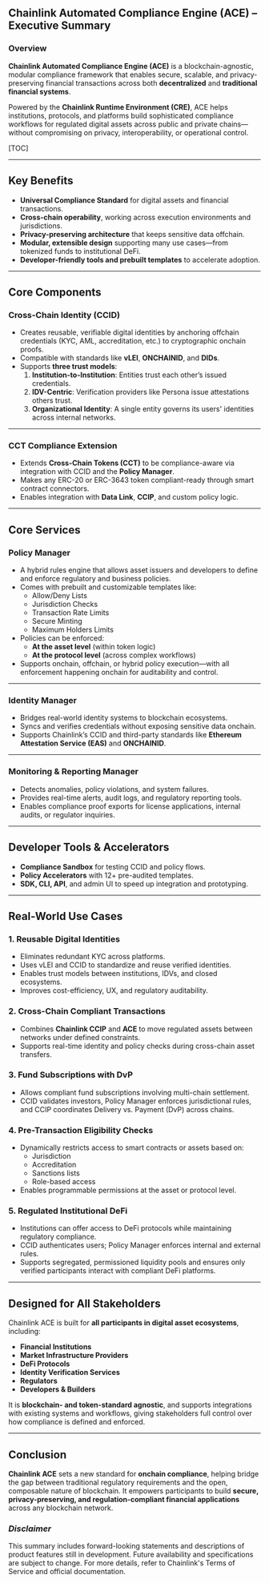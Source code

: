 ## Chainlink Automated Compliance Engine (ACE) – Executive Summary

### **Overview**

**Chainlink Automated Compliance Engine (ACE)** is a blockchain-agnostic, modular compliance framework that enables secure, scalable, and privacy-preserving financial transactions across both **decentralized** and **traditional financial systems**. 

Powered by the **Chainlink Runtime Environment (CRE)**, ACE helps institutions, protocols, and platforms build sophisticated compliance workflows for regulated digital assets across public and private chains—without compromising on privacy, interoperability, or operational control.

[TOC]



------

## **Key Benefits**

- **Universal Compliance Standard** for digital assets and financial transactions.
- **Cross-chain operability**, working across execution environments and jurisdictions.
- **Privacy-preserving architecture** that keeps sensitive data offchain.
- **Modular, extensible design** supporting many use cases—from tokenized funds to institutional DeFi.
- **Developer-friendly tools and prebuilt templates** to accelerate adoption.

------

## Core Components

###  Cross-Chain Identity (CCID)

- Creates reusable, verifiable digital identities by anchoring offchain credentials (KYC, AML, accreditation, etc.) to cryptographic onchain proofs.
- Compatible with standards like **vLEI**, **ONCHAINID**, and **DIDs**.
- Supports **three trust models**:
  1. **Institution-to-Institution**: Entities trust each other’s issued credentials.
  2. **IDV-Centric**: Verification providers like Persona issue attestations others trust.
  3. **Organizational Identity**: A single entity governs its users' identities across internal networks.

------

###  CCT Compliance Extension

- Extends **Cross-Chain Tokens (CCT)** to be compliance-aware via integration with CCID and the **Policy Manager**.
- Makes any ERC-20 or ERC-3643 token compliant-ready through smart contract connectors.
- Enables integration with **Data Link**, **CCIP**, and custom policy logic.

------

## Core Services

###  Policy Manager

- A hybrid rules engine that allows asset issuers and developers to define and enforce regulatory and business policies.
- Comes with prebuilt and customizable templates like:
  - Allow/Deny Lists
  - Jurisdiction Checks
  - Transaction Rate Limits
  - Secure Minting
  - Maximum Holders Limits
- Policies can be enforced:
  - **At the asset level** (within token logic)
  - **At the protocol level** (across complex workflows)
- Supports onchain, offchain, or hybrid policy execution—with all enforcement happening onchain for auditability and control.

------

###  Identity Manager

- Bridges real-world identity systems to blockchain ecosystems.
- Syncs and verifies credentials without exposing sensitive data onchain.
- Supports Chainlink’s CCID and third-party standards like **Ethereum Attestation Service (EAS)** and **ONCHAINID**.

------

### Monitoring & Reporting Manager

- Detects anomalies, policy violations, and system failures.
- Provides real-time alerts, audit logs, and regulatory reporting tools.
- Enables compliance proof exports for license applications, internal audits, or regulator inquiries.

------

## Developer Tools & Accelerators

- **Compliance Sandbox** for testing CCID and policy flows.
- **Policy Accelerators** with 12+ pre-audited templates.
- **SDK, CLI, API**, and admin UI to speed up integration and prototyping.

------

## Real-World Use Cases

###  1. Reusable Digital Identities

- Eliminates redundant KYC across platforms.
- Uses vLEI and CCID to standardize and reuse verified identities.
- Enables trust models between institutions, IDVs, and closed ecosystems.
- Improves cost-efficiency, UX, and regulatory auditability.

###  2. Cross-Chain Compliant Transactions

- Combines **Chainlink CCIP** and **ACE** to move regulated assets between networks under defined constraints.
- Supports real-time identity and policy checks during cross-chain asset transfers.

### 3. Fund Subscriptions with DvP

- Allows compliant fund subscriptions involving multi-chain settlement.
- CCID validates investors, Policy Manager enforces jurisdictional rules, and CCIP coordinates Delivery vs. Payment (DvP) across chains.

### 4. Pre-Transaction Eligibility Checks

- Dynamically restricts access to smart contracts or assets based on:
  - Jurisdiction
  - Accreditation
  - Sanctions lists
  - Role-based access
- Enables programmable permissions at the asset or protocol level.

### 5. Regulated Institutional DeFi

- Institutions can offer access to DeFi protocols while maintaining regulatory compliance.
- CCID authenticates users; Policy Manager enforces internal and external rules.
- Supports segregated, permissioned liquidity pools and ensures only verified participants interact with compliant DeFi platforms.

------

## Designed for All Stakeholders

Chainlink ACE is built for **all participants in digital asset ecosystems**, including:

- **Financial Institutions**
- **Market Infrastructure Providers**
- **DeFi Protocols**
- **Identity Verification Services**
- **Regulators**
- **Developers & Builders**

It is **blockchain- and token-standard agnostic**, and supports integrations with existing systems and workflows, giving stakeholders full control over how compliance is defined and enforced.

------

## **Conclusion**

**Chainlink ACE** sets a new standard for **onchain compliance**, helping bridge the gap between traditional regulatory requirements and the open, composable nature of blockchain. It empowers participants to build **secure, privacy-preserving, and regulation-compliant financial applications** across any blockchain network.

### *Disclaimer*

This summary includes forward-looking statements and descriptions of product features still in development. Future availability and specifications are subject to change. For more details, refer to Chainlink's Terms of Service and official documentation.